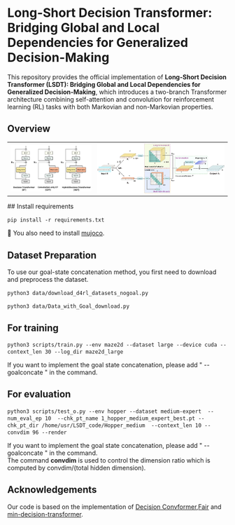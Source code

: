 # Long-Short Decision Transformer: Bridging Global and Local Dependencies for Generalized Decision-Making

This repository provides the official implementation of **Long-Short Decision Transformer (LSDT): Bridging Global and Local Dependencies for Generalized Decision-Making**, which introduces a two-branch Transformer architecture combining self-attention and convolution for reinforcement learning (RL) tasks with both Markovian and non-Markovian properties. 

## Overview

<table>
  <tr>
    <td><img src="Overall_structure.jpg" alt="Image 1" width="350"/></td>
    <td><img src="Detailed_LSDT.jpg" alt="Image 2" width="550"/></td>

  </tr>
</table>
## Install requirements

```
pip install -r requirements.txt
```
📌 You also need to install [mujoco](https://github.com/openai/mujoco-py).

## Dataset Preparation
To use our goal-state concatenation method, you first need to download and preprocess the dataset.

```Dowload_normal_datset
python3 data/download_d4rl_datasets_nogoal.py
```
```Dowload_goal-state concatenation_datset
python3 data/Data_with_Goal_download.py
```

## For training

```Here is an example command for training:
python3 scripts/train.py --env maze2d --dataset large --device cuda --context_len 30 --log_dir maze2d_large 
```


If you want to implement the goal state concatenation, please add " --goalconcate " in the command.  

## For evaluation
```Here is an example command for testing:
python3 scripts/test_o.py --env hopper --dataset medium-expert  --num_eval_ep 10  --chk_pt_name 1_hopper_medium_expert_best.pt --chk_pt_dir /home/usr/LSDT_code/Hopper_medium  --context_len 10 --convdim 96 --render  
```
If you want to implement the goal state concatenation, please add " --goalconcate " in the command.  
The command **convdim** is used to control the dimension ratio which is computed by convdim/(total hidden dimension). 

## Acknowledgements
Our code is based on the implementation of [Decision Convformer](https://github.com/beanie00/Decision-ConvFormer),[Fair](https://github.com/facebookresearch/fairseq/tree/main/fairseq) and [min-decision-transformer](https://github.com/nikhilbarhate99/min-decision-transformer).
